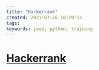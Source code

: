 ```yaml
---
title: "Hackerrank"
created: 2021-07-26 10:19:13
tags:
keywords: java, python, training
---
```


# [Hackerrank](https://www.hackerrank.com/auth/signup?h_r=home&h_l=body_middle_left_button&h_v=1)
